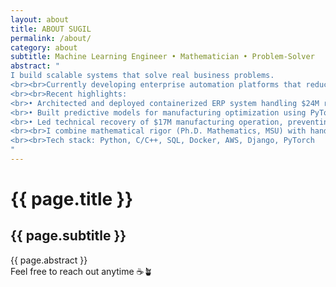 ```yaml
---
layout: about
title: ABOUT SUGIL
permalink: /about/
category: about
subtitle: Machine Learning Engineer • Mathematician • Problem-Solver
abstract: "
I build scalable systems that solve real business problems.
<br><br>Currently developing enterprise automation platforms that reduced operational costs by $200K+ per SMB/department annually while supporting 600+ employee workflows across multiple states. My background spans from low-level C/C++ optimization to ML pipeline deployment on AWS.
<br><br>Recent highlights:
<br>• Architected and deployed containerized ERP system handling $24M revenue streams
<br>• Built predictive models for manufacturing optimization using PyTorch/scikit-learn
<br>• Led technical recovery of $17M manufacturing operation, preventing facility shutdown
<br><br>I combine mathematical rigor (Ph.D. Mathematics, MSU) with hands-on engineering to deliver measurable business impact. Always excited to tackle complex technical challenges.
<br><br>Tech stack: Python, C/C++, SQL, Docker, AWS, Django, PyTorch
"
---
```


<!--
<div style="position: relative; max-width: 50%; background: lightblue;
margin: 0 auto;
padding: 0;
font-family: 'Merriweather', 'Playfair Display' , 'PT Serif', 'Bitter', Georgia, serif;
font-size: 6rem;
line-height: 1;
">
<div style="width: 10%;
position: relative;
z-index: 5;
text-align: right;
background-image: url('{{ "/assets/img/" | append: page.category | append: "-insert.png" | relative_url }}'); background-repeat: no-repeat;
-webkit-background-clip: text; -webkit-text-fill-color: transparent;
">
<div style="text-align: center;">
a<br>b<br>o<br>u<br>t
</div>
</div>
<div style="width: 100%;
position: absolute;
z-index: 4;
top: 0;
background:
linear-gradient(to right, white 8%, transparent 8%, transparent 92%, white 92%),
url('{{ "/assets/img/" | append: page.category | append: "-insert.png" | relative_url }}'); background-repeat: no-repeat;
color: transparent;
">
-<br>-<br>-<br>-<br>-
</div>
<div style="width: 100%;
background: pink;
position: absolute;
z-index: 5;
top: 0;
left: 0;
background-image: url('{{ "/assets/img/" | append: page.category | append: "-insert.png" | relative_url }}'); background-repeat: no-repeat;
-webkit-background-clip: text; -webkit-text-fill-color: transparent;
">
<div style="width: 10%;
margin-left: auto;
text-align: center;
">
s<br>u<br>g<br>i<br><i>l</i>
</div>
</div>
</div>
-->



<div class="container my-3">
<h1 class="display-5 serif">{{ page.title }}</h1>
<h2>{{ page.subtitle }}</h2>
</div>

<div class="container my-4">
{{ page.abstract }}
</div>

<div class="container my-4">
Feel free to reach out anytime ☕️🪴
</div>
